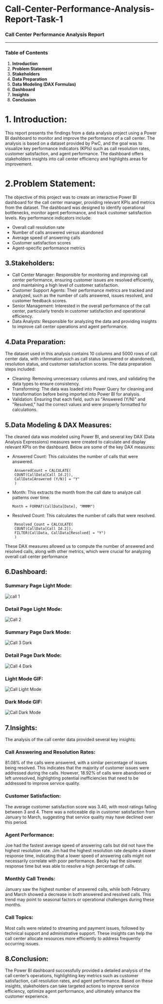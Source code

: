 # Call-Center-Performance-Analysis-Report-Task-1

### **Call Center Performance Analysis Report**
---

### **Table of Contents**

1. **Introduction**
2. **Problem Statement**
3. **Stakeholders**
4. **Data Preparation**
5. **Data Modeling (DAX Formulas)**
6. **Dashboard**
7. **Insights**
8. **Conclusion**

 
# **1. Introduction:**
This report presents the findings from a data analysis project using a Power BI dashboard to monitor and improve the performance of a call center. The analysis is based on a dataset provided by PwC, and the goal was to visualize key performance indicators (KPIs) such as call resolution rates, customer satisfaction, and agent performance. The dashboard offers stakeholders insights into call center efficiency and highlights areas for improvement.


# **2.Problem Statement:**
The objective of this project was to create an interactive Power BI dashboard for the call center manager, providing relevant KPIs and metrics from the dataset. The dashboard was designed to identify operational bottlenecks, monitor agent performance, and track customer satisfaction levels. Key performance indicators include:

- Overall call resolution rate
- Number of calls answered versus abandoned
- Average speed of answering calls
- Customer satisfaction scores
- Agent-specific performance metrics

## **3.Stakeholders:**

- Call Center Manager: Responsible for monitoring and improving call center performance, ensuring customer issues are resolved efficiently, and maintaining a high level of customer satisfaction.
- Customer Support Agents: Their performance metrics are tracked and analyzed, such as the number of calls answered, issues resolved, and customer feedback scores.
- Senior Management: Interested in the overall performance of the call center, particularly trends in customer satisfaction and operational efficiency.
- Data Analysts: Responsible for analyzing the data and providing insights to improve call center operations and agent performance.

## **4.Data Preparation:**
The dataset used in this analysis contains 10 columns and 5000 rows of call center data, with information such as call status (answered or abandoned), resolution status, and customer satisfaction scores. The data preparation steps included:

- Cleaning: Removing unnecessary columns and rows, and validating the data types to ensure consistency.
- Transforming: The data was loaded into Power Query for cleaning and transformation before being imported into Power BI for analysis.
- Validation: Ensuring that each field, such as "Answered (Y/N)" and "Resolved," had the correct values and were properly formatted for calculations.
  
## **5.Data Modeling & DAX Measures:**
The cleaned data was modeled using Power BI, and several key DAX (Data Analysis Expressions) measures were created to calculate and display relevant KPIs on the dashboard. Below are some of the key DAX measures:

- Answered Count: This calculates the number of calls that were answered.

       AnsweredCount = CALCULATE(
       COUNT(CallData[Call Id.2]),
       CallData[Answered (Y/N)] = "Y"
       )
- Month: This extracts the month from the call date to analyze call patterns over time.


      Month = FORMAT(CallData[Date], "MMMM")

- Resolved Count: This calculates the number of calls that were resolved.


       Resolved_Count = CALCULATE(
       COUNT(CallData[Call Id.2]),
       FILTER(CallData, CallData[Resolved] = "Y")
       )
These DAX measures allowed us to compute the number of answered and resolved calls, along with other metrics, which were crucial for analyzing overall call center performance

## **6.Dashboard:**

   ### Summary Page Light Mode: 
   ![call 1](https://github.com/user-attachments/assets/01f5f4be-4350-46d4-a87c-42d36b3ee9fb)
   
   ### Detail Page Light Mode: 
   ![Call 2](https://github.com/user-attachments/assets/54ef58cd-4add-4576-b303-4e50c39f8996)

   ### Summary Page Dark Mode: 
   ![Call 3 Dark ](https://github.com/user-attachments/assets/7ea1b688-a98f-4649-ada4-188730c3b960)

   ### Detail Page Dark Mode: 
   ![Call 4 Dark ](https://github.com/user-attachments/assets/ca50c648-e184-44f3-af86-51d8dff727f9)
   
   ### Light Mode GIF: 
   ![Call Light Mode](https://github.com/user-attachments/assets/f6c4f2c5-7984-4db3-a562-6291a35a15ad)
   
   ### Dark Mode GIF: 
   ![Call Dark Mode](https://github.com/user-attachments/assets/70192f9f-43e6-4b03-9dbd-5c6b086987c3)
   


## **7.Insights:**
The analysis of the call center data provided several key insights:

### Call Answering and Resolution Rates:

81.08% of the calls were answered, with a similar percentage of issues being resolved. This indicates that the majority of customer issues were addressed during the calls.
However, 18.92% of calls were abandoned or left unresolved, highlighting potential inefficiencies that need to be addressed to improve service quality.

### Customer Satisfaction:

The average customer satisfaction score was 3.40, with most ratings falling between 3 and 4. There was a noticeable dip in customer satisfaction from January to March, suggesting that service quality may have declined over this period.


### Agent Performance:

Joe had the fastest average speed of answering calls but did not have the highest resolution rate.
Jim had the highest resolution rate despite a slower response time, indicating that a lower speed of answering calls might not necessarily correlate with poor performance.
Becky had the slowest response time but was able to resolve a high percentage of calls.


### Monthly Call Trends:

January saw the highest number of answered calls, while both February and March showed a decrease in both answered and resolved calls. This trend may point to seasonal factors or operational challenges during these months.

### Call Topics:

Most calls were related to streaming and payment issues, followed by technical support and administrative support. These insights can help the call center allocate resources more efficiently to address frequently occurring issues.

## **8.Conclusion:**
The Power BI dashboard successfully provided a detailed analysis of the call center’s operations, highlighting key metrics such as customer satisfaction, call resolution rates, and agent performance. Based on these insights, stakeholders can take targeted actions to improve service efficiency, optimize agent performance, and ultimately enhance the customer experience.
